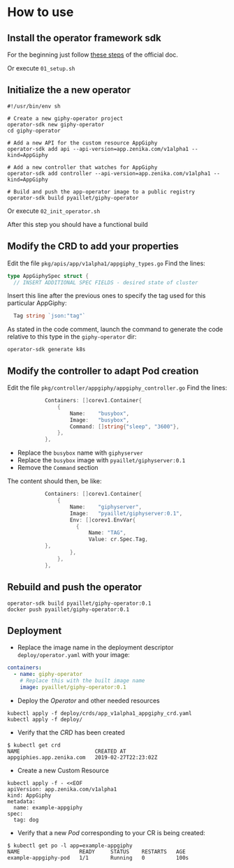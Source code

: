 # How to use

## Install the operator framework sdk

For the beginning just follow [these
steps](https://github.com/operator-framework/operator-sdk#quick-start) of the
official doc.

Or execute `01_setup.sh`

## Initialize the a new operator

```shell
#!/usr/bin/env sh

# Create a new giphy-operator project
operator-sdk new giphy-operator
cd giphy-operator

# Add a new API for the custom resource AppGiphy
operator-sdk add api --api-version=app.zenika.com/v1alpha1 --kind=AppGiphy

# Add a new controller that watches for AppGiphy
operator-sdk add controller --api-version=app.zenika.com/v1alpha1 --kind=AppGiphy

# Build and push the app-operator image to a public registry
operator-sdk build pyaillet/giphy-operator
```

Or execute `02_init_operator.sh`

After this step you should have a functional build

## Modify the CRD to add your properties

Edit the file `pkg/apis/app/v1alpha1/appgiphy_types.go`
Find the lines:
```go
type AppGiphySpec struct {
  // INSERT ADDITIONAL SPEC FIELDS - desired state of cluster
```

Insert this line after the previous ones to specify the tag used for this
particular AppGiphy:
```go
  Tag string `json:"tag"`
```

As stated in the code comment, launch the command to generate the code
relative to this type in the `giphy-operator` dir:
```shell
operator-sdk generate k8s
```

## Modify the controller to adapt Pod creation

Edit the file `pkg/controller/appgiphy/appgiphy_controller.go`
Find the lines:
```go
			Containers: []corev1.Container{
				{
					Name:    "busybox",
					Image:   "busybox",
					Command: []string{"sleep", "3600"},
				},
			},
```

- Replace the `busybox` name with `giphyserver`
- Replace the `busybox` image with `pyaillet/giphyserver:0.1`
- Remove the `Command` section

The content should then, be like:
```go
			Containers: []corev1.Container{
				{
					Name:    "giphyserver",
					Image:   "pyaillet/giphyserver:0.1",
					Env: []corev1.EnvVar{
					  {
						  Name: "TAG",
						  Value: cr.Spec.Tag,
            },
					},
				},
			},
```

## Rebuild and push the operator

```shell
operator-sdk build pyaillet/giphy-operator:0.1
docker push pyaillet/giphy-operator:0.1
```

## Deployment

- Replace the image name in the deployment descriptor `deploy/operator.yaml`
  with your image:

```yaml
containers:
  - name: giphy-operator
    # Replace this with the built image name
    image: pyaillet/giphy-operator:0.1
```

- Deploy the _Operator_ and other needed resources

```shell
kubectl apply -f deploy/crds/app_v1alpha1_appgiphy_crd.yaml
kubectl apply -f deploy/
```

- Verify that the _CRD_ has been created

```shell
$ kubectl get crd
NAME                        CREATED AT
appgiphies.app.zenika.com   2019-02-27T22:23:02Z
```

- Create a new Custom Resource

```shell
kubectl apply -f - <<EOF
apiVersion: app.zenika.com/v1alpha1
kind: AppGiphy
metadata:
  name: example-appgiphy
spec:
  tag: dog
```

- Verify that a new _Pod_ corresponding to your CR is being created:

```shell
$ kubectl get po -l app=example-appgiphy
NAME                   READY     STATUS    RESTARTS   AGE
example-appgiphy-pod   1/1       Running   0          100s
```
